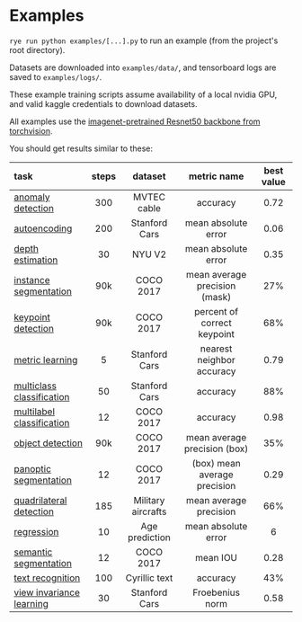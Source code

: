 # Examples

`rye run python examples/[...].py` to run an example (from the project's root directory).

Datasets are downloaded into `examples/data/`, and tensorboard logs are saved to `examples/logs/`.

These example training scripts assume availability of a local nvidia GPU, and valid kaggle credentials to download datasets.

All examples use the [imagenet-pretrained Resnet50 backbone from torchvision](https://pytorch.org/vision/main/models/generated/torchvision.models.resnet50.html#torchvision.models.ResNet50_Weights).

You should get results similar to these:

| task | steps | dataset | metric name | best value |
| :--- | :---: | :---: | :---: | :---: |
| [anomaly detection](./anomaly_detection.py) | 300 | MVTEC cable | accuracy | 0.72 |
| [autoencoding](./autoencoding.py) | 200 | Stanford Cars | mean absolute error | 0.06 |
| [depth estimation](./depth_estimation.py) | 30 | NYU V2 | mean absolute error | 0.35 |
| [instance segmentation](./instance_segmentation.py) | 90k | COCO 2017 | mean average precision (mask) | 27% |
| [keypoint detection](./keypoint_detection.py) | 90k | COCO 2017 | percent of correct keypoint | 68% |
| [metric learning](./metric_learning.py) | 5 | Stanford Cars | nearest neighbor accuracy | 0.79 |
| [multiclass classification](./multiclass_classification.py) | 50 | Stanford Cars | accuracy | 88% |
| [multilabel classification](./multilabel_classification.py) | 12 | COCO 2017 | accuracy | 0.98 |
| [object detection](./object_detection.py) | 90k | COCO 2017 | mean average precision (box) | 35% |
| [panoptic segmentation](./panoptic_segmentation.py) | 12 | COCO 2017 | (box) mean average precision | 0.29 |
| [quadrilateral detection](./quadrilateral_detection.py) | 185 | Military aircrafts | mean average precision | 66% |
| [regression](./regression.py) | 10 | Age prediction | mean absolute error | 6 |
| [semantic segmentation](./semantic_segmentation.py) | 12 | COCO 2017 | mean IOU | 0.28 |
| [text recognition](./text_regression.py) | 100 | Cyrillic text | accuracy | 43% |
| [view invariance learning](./view_invariance_learning.py) | 30 | Stanford Cars | Froebenius norm | 0.58 |
